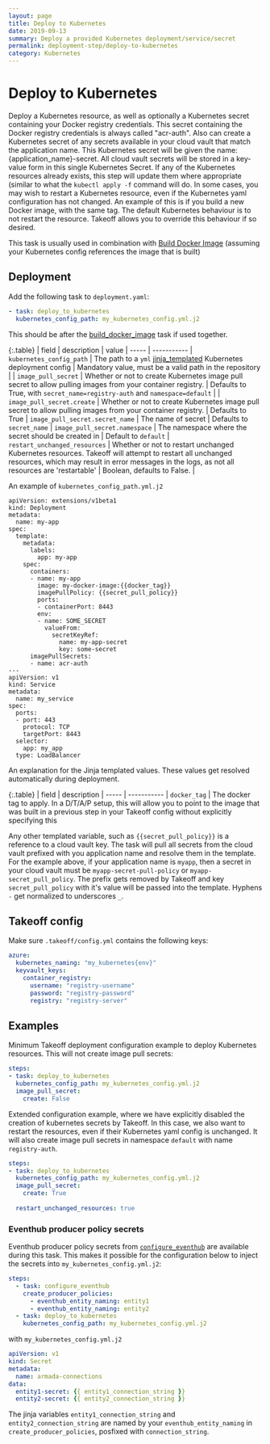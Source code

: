 ```yaml
---
layout: page
title: Deploy to Kubernetes
date: 2019-09-13
summary: Deploy a provided Kubernetes deployment/service/secret 
permalink: deployment-step/deploy-to-kubernetes
category: Kubernetes
---
```


# Deploy to Kubernetes

Deploy a Kubernetes resource, as well as optionally a Kubernetes secret containing your Docker registry credentials. This
 secret containing the Docker registry credentials is always called "acr-auth". Also can create a Kubernetes secret
of any secrets available in your cloud vault that match the application name. This Kubernetes secret will be given the name: 
{application_name}-secret. All cloud vault secrets will be stored in a key-value form in this single Kubernetes Secret.
If any of the Kubernetes resources already exists, this step will update them where appropriate (similar to what the 
`kubectl apply -f` command will do. In some cases, you may wish to restart a Kubernetes resource, even if the Kubernetes 
yaml configuration has not changed. An example of this is if you build a new Docker image, with the same tag. The default Kubernetes 
behaviour is to not restart the resource. Takeoff allows you to override this behaviour if so desired. 

This task is usually used in combination with [Build Docker Image](build-docker-image) (assuming your Kubernetes config references the image that is built)

## Deployment
Add the following task to `deployment.yaml`:

```yaml
- task: deploy_to_kubernetes
  kubernetes_config_path: my_kubernetes_config.yml.j2
```

This should be after the [build_docker_image](build-docker-image) task if used together.

{:.table}
| field | description | value
| ----- | ----------- 
| `kubernetes_config_path` | The path to a `yml` [jinja_templated](http://jinja.pocoo.org/) Kubernetes deployment config | Mandatory value, must be a valid path in the repository |
| `image_pull_secret` | Whether or not to create Kubernetes image pull secret to allow pulling images from your container registry. | Defaults to True, with `secret_name=registry-auth` and `namespace=default` |
| `image_pull_secret.create` | Whether or not to create Kubernetes image pull secret to allow pulling images from your container registry. | Defaults to True
| `image_pull_secret.secret_name` | The name of secret | Defaults to `secret_name`
| `image_pull_secret.namespace` | The namespace where the secret should be created in | Default to `default` 
| `restart_unchanged_resources` | Whether or not to restart unchanged Kubernetes resources. Takeoff will attempt to restart all unchanged resources, which may result in error messages in the 
 logs, as not all resources are 'restartable' | Boolean, defaults to False. | 


An example of `kubernetes_config_path.yml.j2` 

```
apiVersion: extensions/v1beta1
kind: Deployment
metadata:
  name: my-app
spec:
  template:
    metadata:
      labels:
        app: my-app
    spec:
      containers:
      - name: my-app
        image: my-docker-image:{{docker_tag}}
        imagePullPolicy: {{secret_pull_policy}}
        ports:
        - containerPort: 8443
        env:
        - name: SOME_SECRET
          valueFrom:
            secretKeyRef:
              name: my-app-secret
              key: some-secret
      imagePullSecrets:
      - name: acr-auth
---
apiVersion: v1
kind: Service
metadata:
  name: my_service
spec:
  ports:
  - port: 443
    protocol: TCP
    targetPort: 8443
  selector:
    app: my_app
  type: LoadBalancer
```

An explanation for the Jinja templated values. These values get resolved automatically during deployment.

{:.table}
| field | description 
| ----- | ----------- 
| `docker_tag` | The docker tag to apply. In a D/T/A/P setup, this will allow you to point to the image that was built in a previous step in your Takeoff config without explicitly specifying this

Any other templated variable, such as `{{secret_pull_policy}}` is a reference to a cloud vault key. The task will pull all secrets from the cloud vault prefixed with you application name and resolve them in the template.
For the example above, if your application name is `myapp`, then a secret in your cloud vault must be `myapp-secret-pull-policy` or `myapp-secret_pull_policy`. The prefix gets removed by Takeoff and key `secret_pull_policy` with it's value will be passed into the template. Hyphens `-` get normalized to underscores `_`.

## Takeoff config
Make sure `.takeoff/config.yml` contains the following keys:

```yaml
azure:
  kubernetes_naming: "my_kubernetes{env}"
  keyvault_keys:
    container_registry:
      username: "registry-username"
      password: "registry-password"
      registry: "registry-server"
```

## Examples
Minimum Takeoff deployment configuration example to deploy Kubernetes resources. This will not create image pull secrets:
```yaml
steps:
- task: deploy_to_kubernetes
  kubernetes_config_path: my_kubernetes_config.yml.j2
  image_pull_secret: 
    create: False
```

Extended configuration example, where we have explicitly disabled the creation of kubernetes secrets by Takeoff. In this case,
we also want to restart the resources, even if their Kubernetes yaml config is unchanged. It will also create image pull secrets in namespace `default` with name `registry-auth`.

```yaml
steps:
- task: deploy_to_kubernetes
  kubernetes_config_path: my_kubernetes_config.yml.j2
  image_pull_secret: 
    create: True
    
  restart_unchanged_resources: true
```

### Eventhub producer policy secrets
Eventhub producer policy secrets from [`configure_eventhub`](deployment-step/configure-eventhub) are available during this task. This makes it possible for the configuration below to inject the secrets into `my_kubernetes_config.yml.j2`:
```yaml
steps:
  - task: configure_eventhub
    create_producer_policies:
      - eventhub_entity_naming: entity1
      - eventhub_entity_naming: entity2
  - task: deploy_to_kubernetes
    kubernetes_config_path: my_kubernetes_config.yml.j2
```
with `my_kubernetes_config.yml.j2`
```yaml
apiVersion: v1
kind: Secret
metadata:
  name: armada-connections
data:
  entity1-secret: {{ entity1_connection_string }}
  entity2-secret: {{ entity2_connection_string }}
```

The jinja variables `entity1_connection_string` and `entity2_connection_string` are named by your `eventhub_entity_naming` in `create_producer_policies`, posfixed with `connection_string`.

